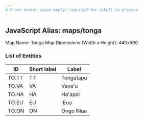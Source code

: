 ```yaml
---
# Front matter (even empty) required for Jekyll to process
---
```


## JavaScript Alias: maps/tonga

Map Name: Tonga Map
Dimensions (Width x Height): 440x590

### List of Entities

ID | Short label | Label
---|---|---|
TO.TT|TT|Tongatapu
TO.VA|VA|Vava'u
TO.HA|HA|Ha'apai
TO.EU|EU|'Eua
TO.ON|ON|Ongo Niua